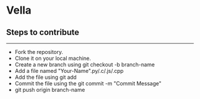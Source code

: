 # Vella
## Steps to contribute
***
- Fork the repository.
- Clone it on your local machine.
- Create a new branch using git checkout -b branch-name
- Add a file named "Your-Name".py/.c/.js/.cpp
- Add the file using git add <filename>
- Commit the file using the git commit -m "Commit Message"
- git push origin branch-name
